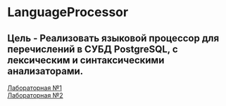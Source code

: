 # LanguageProcessor

## Цель - Реализовать языковой процессор для перечислений в СУБД PostgreSQL, с лексическим и синтаксическими анализаторами.

[Лабораторная №1](WindowsFormsApp1/WindowsFormsApp1/docs/lab_1.md)
<br/>
[Лабораторная №2](WindowsFormsApp1/WindowsFormsApp1/docs/lab_2.md)
